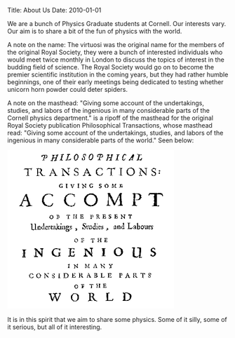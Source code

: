 Title: About Us
Date: 2010-01-01

We are a bunch of Physics Graduate students at Cornell. Our interests vary. Our
aim is to share a bit of the fun of physics with the world.

A note on the name: The virtuosi was the original name for the members of the
original Royal Society, they were a bunch of interested individuals who would
meet twice monthly in London to discuss the topics of interest in the budding
field of science. The Royal Society would go on to become the premier
scientific institution in the coming years, but they had rather humble
beginnings, one of their early meetings being dedicated to testing whether
unicorn horn powder could deter spiders.

A note on the masthead: "Giving some account of the undertakings, studies, and
labors of the ingenious in many considerable parts of the Cornell physics
department." is a ripoff of the masthead for the original Royal Society
publication Philosophical Transactions, whose masthead read: "Giving some
account of the undertakings, studies, and labors of the ingenious in many
considerable parts of the world." Seen below:

![philisophical transactions](/static/images/philosophical-transactions.png)

It is in this spirit that we aim to share some physics. Some of it silly, some
of it serious, but all of it interesting. 

